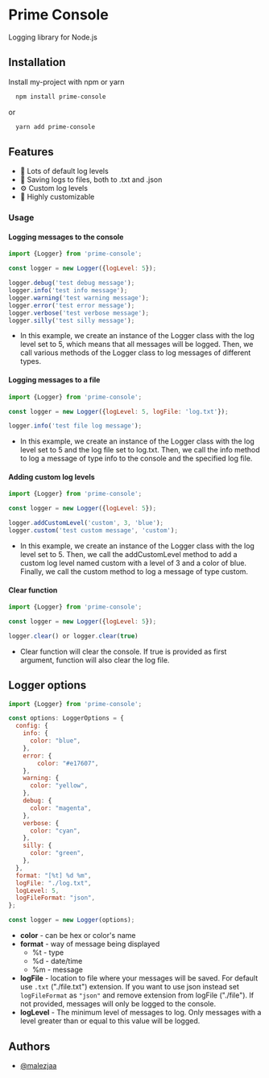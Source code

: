 
# Prime Console

Logging library for Node.js

## Installation

Install my-project with npm or yarn

```bash
  npm install prime-console
```
or
```bash
  yarn add prime-console
```

## Features

- 📁 Lots of default log levels
- 📄 Saving logs to files, both to .txt and .json
- ⚙️ Custom log levels
- 🔨 Highly customizable
### Usage

#### Logging messages to the console

```javascript
import {Logger} from 'prime-console';

const logger = new Logger({logLevel: 5});

logger.debug('test debug message');
logger.info('test info message');
logger.warning('test warning message');
logger.error('test error message');
logger.verbose('test verbose message');
logger.silly('test silly message');
```
- In this example, we create an instance of the Logger class with the log level set to 5, which means that all messages will be logged. Then, we call various methods of the Logger class to log messages of different types.

#### Logging messages to a file

```javascript
import {Logger} from 'prime-console';

const logger = new Logger({logLevel: 5, logFile: 'log.txt'});

logger.info('test file log message');
```

- In this example, we create an instance of the Logger class with the log level set to 5 and the log file set to log.txt. Then, we call the info method to log a message of type info to the console and the specified log file.

#### Adding custom log levels

```js
import {Logger} from 'prime-console';

const logger = new Logger({logLevel: 5});

logger.addCustomLevel('custom', 3, 'blue');
logger.custom('test custom message', 'custom');
```

- In this example, we create an instance of the Logger class with the log level set to 5. Then, we call the addCustomLevel method to add a custom log level named custom with a level of 3 and a color of blue. Finally, we call the custom method to log a message of type custom.

#### Clear function

```js
import {Logger} from 'prime-console';

const logger = new Logger({logLevel: 5});

logger.clear() or logger.clear(true)
```

- Clear function will clear the console. If true is provided as first argument, function will also clear the log file.
## Logger options

```js
import {Logger} from 'prime-console';

const options: LoggerOptions = {
  config: {
    info: {
      color: "blue",
    },
    error: {
        color: "#e17607",
    },
    warning: {
      color: "yellow",
    },
    debug: {
      color: "magenta",
    },
    verbose: {
      color: "cyan",
    },
    silly: {
      color: "green",
    },
  },
  format: "[%t] %d %m",
  logFile: "./log.txt",
  logLevel: 5,
  logFileFormat: "json",
};

const logger = new Logger(options);
```

- **color** - can be hex or color's name
- **format** - way of message being displayed
  - %t - type
  - %d - date/time
  - %m - message
- **logFile** - location to file where your messages will be saved. For default use `.txt` ("./file.txt") extension. If you want to use json instead set `logFileFormat` as `"json"` and remove extension from logFile ("./file"). If not provided, messages will only be logged to the console.
- **logLevel** - The minimum level of messages to log. Only messages with a level greater than or equal to this value will be logged.

## Authors

- [@malezjaa](https://www.github.com/malezjaa)

